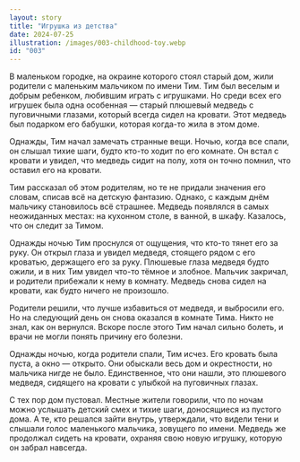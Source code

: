 ```yaml
---
layout: story
title: "Игрушка из детства"
date: 2024-07-25
illustration: /images/003-childhood-toy.webp
id: "003"
---
```


В маленьком городке, на окраине которого стоял старый дом, жили родители с маленьким мальчиком по имени Тим. Тим был веселым и добрым ребенком, любившим играть с игрушками. Но среди всех его игрушек была одна особенная — старый плюшевый медведь с пуговичными глазами, который всегда сидел на кровати. Этот медведь был подарком его бабушки, которая когда-то жила в этом доме.

Однажды, Тим начал замечать странные вещи. Ночью, когда все спали, он слышал тихие шаги, будто кто-то ходит по его комнате. Он встал с кровати и увидел, что медведь сидит на полу, хотя он точно помнил, что оставил его на кровати.

Тим рассказал об этом родителям, но те не придали значения его словам, списав всё на детскую фантазию. Однако, с каждым днём мальчику становилось всё страшнее. Медведь появлялся в самых неожиданных местах: на кухонном столе, в ванной, в шкафу. Казалось, что он следит за Тимом.

Однажды ночью Тим проснулся от ощущения, что кто-то тянет его за руку. Он открыл глаза и увидел медведя, стоящего рядом с его кроватью, держащего его за руку. Плюшевые глаза медведя будто ожили, и в них Тим увидел что-то тёмное и злобное. Мальчик закричал, и родители прибежали к нему в комнату. Медведь снова сидел на кровати, как будто ничего не произошло.

Родители решили, что лучше избавиться от медведя, и выбросили его. Но на следующий день он снова оказался в комнате Тима. Никто не знал, как он вернулся. Вскоре после этого Тим начал сильно болеть, и врачи не могли понять причину его болезни.

Однажды ночью, когда родители спали, Тим исчез. Его кровать была пуста, а окно — открыто. Они обыскали весь дом и окрестности, но мальчика нигде не было. Единственное, что они нашли, это плюшевого медведя, сидящего на кровати с улыбкой на пуговичных глазах.

С тех пор дом пустовал. Местные жители говорили, что по ночам можно услышать детский смех и тихие шаги, доносящиеся из пустого дома. А те, кто решался зайти внутрь, утверждали, что видели тени и слышали голос маленького мальчика, зовущего по имени. Медведь же продолжал сидеть на кровати, охраняя свою новую игрушку, которую он забрал навсегда.